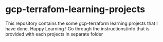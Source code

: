 # gcp-terrafom-learning-projects
This repository contains the some gcp-terraform learning projects that I have done. Happy Learning !
Go through the instructions/info that is provided with each projects in separate folder
